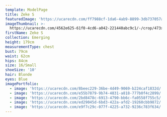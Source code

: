 ```yaml
---
template: ModelPage
title: Zeke S
featuredImage: 'https://ucarecdn.com/ff7988cf-1da6-4ab9-8899-3db737057aee/'
imageThumbnail: >-
  https://ucarecdn.com/4562e625-61f0-4cd6-a042-221440abc9c1/-/crop/473x644/676,283/-/preview/
firstName: Zeke S
collection: Emerging
height: 179cm
measurementType: chest
bust: 79cm
waist: 62cm
hips: 84cm
size: 16/Small
shoeSize: '10'
hair: Blonde
eyes: Blue
imagePortfolio:
  - image: 'https://ucarecdn.com/8beec229-36be-4d49-9069-b224caf1832d/'
  - image: 'https://ucarecdn.com/e55b7879-9b74-4831-a818-777b0f4c2899/'
  - image: 'https://ucarecdn.com/2bd8478c-6913-4790-bb6c-fa0558f755c5/'
  - image: 'https://ucarecdn.com/ed29045d-6bd3-422a-afd2-19260cbb9872/'
  - image: 'https://ucarecdn.com/e9f7c29c-077f-4225-a732-9236c783f634/'
---
```


